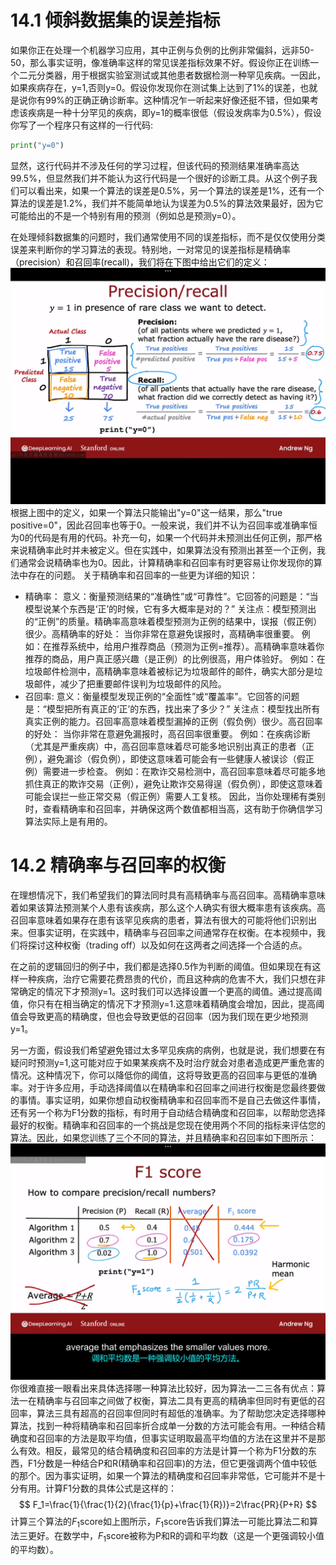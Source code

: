 # 14.1 倾斜数据集的误差指标
如果你正在处理一个机器学习应用，其中正例与负例的比例非常偏斜，远非50-50，那么事实证明，像准确率这样的常见误差指标效果不好。假设你正在训练一个二元分类器，用于根据实验室测试或其他患者数据检测一种罕见疾病。一因此，如果疾病存在，y=1,否则y=0。假设你发现你在测试集上达到了1%的误差，也就是说你有99%的正确正确诊断率。这种情况乍一听起来好像还挺不错，但如果考虑该疾病是一种十分罕见的疾病，即y=1的概率很低（假设发病率为0.5%），假设你写了一个程序只有这样的一行代码:
```python
print("y=0")
```
显然，这行代码并不涉及任何的学习过程，但该代码的预测结果准确率高达99.5%，但显然我们并不能认为这行代码是一个很好的诊断工具。从这个例子我们可以看出来，如果一个算法的误差是0.5%，另一个算法的误差是1%，还有一个算法的误差是1.2%，我们并不能简单地认为误差为0.5%的算法效果最好，因为它可能给出的不是一个特别有用的预测（例如总是预测y=0）。

在处理倾斜数据集的问题时，我们通常使用不同的误差指标，而不是仅仅使用分类误差来判断你的学习算法的表现。特别地，一对常见的误差指标是精确率（precision）和召回率(recall)，我们将在下图中给出它们的定义：
![alt text](c410cda158b0390d0025da4c5ff835f5.png)
根据上图中的定义，如果一个算法只能输出"y=0"这一结果，那么"true positive=0"，因此召回率也等于0。一般来说，我们并不认为召回率或准确率恒为0的代码是有用的代码。补充一句，如果一个代码并未预测出任何正例，那严格来说精确率此时并未被定义。但在实践中，如果算法没有预测出甚至一个正例，我们通常会说精确率也为0。因此，计算精确率和召回率有时更容易让你发现你的算法中存在的问题。
关于精确率和召回率的一些更为详细的知识：
- 精确率：
  意义：​衡量预测结果的“准确性”或“可靠性”。​​ 它回答的问题是：“当模型说某个东西是‘正’的时候，它有多大概率是对的？​”
  关注点：​​ 模型预测出的“正例”的质量。精确率高意味着模型预测为正例的结果中，误报（假正例）很少。
 ​高精确率的好处：​​ 当你非常在意避免误报时，高精确率很重要。
 例如：在推荐系统中，给用户推荐商品（预测为正例=推荐）。高精确率意味着你推荐的商品，用户真正感兴趣（是正例）的比例很高，用户体验好。
 例如：在垃圾邮件检测中，高精确率意味着被标记为垃圾邮件的邮件，确实大部分是垃圾邮件，减少了把重要邮件误判为垃圾邮件的风险。
- 召回率:
  意义：衡量模型发现正例的“全面性”或“覆盖率”。​​ 它回答的问题是：“模型把所有真正的‘正’的东西，找出来了多少？​”
  关注点：模型找出所有真实正例的能力。召回率高意味着模型漏掉的正例（假负例）很少。
  ​高召回率的好处：​​ 当你非常在意避免漏报时，高召回率很重要。
 例如：在疾病诊断（尤其是严重疾病）中，高召回率意味着尽可能多地识别出真正的患者（正例），避免漏诊（假负例），即使这意味着可能会有一些健康人被误诊（假正例）需要进一步检查。
 例如：在欺诈交易检测中，高召回率意味着尽可能多地抓住真正的欺诈交易（正例），避免让欺诈交易得逞（假负例），即使这意味着可能会误拦一些正常交易（假正例）需要人工复核。
因此，当你处理稀有类别时，查看精确率和召回率，并确保这两个数值都相当高，这有助于你确信学习算法实际上是有用的。

# 14.2 精确率与召回率的权衡
在理想情况下，我们希望我们的算法同时具有高精确率与高召回率。高精确率意味着如果该算法预测某个人患有该疾病，那么这个人确实有很大概率患有该疾病。高召回率意味着如果存在患有该罕见疾病的患者，算法有很大的可能将他们识别出来。但事实证明，在实践中，精确率与召回率之间通常存在权衡。在本视频中，我们将探讨这种权衡（trading off）以及如何在这两者之间选择一个合适的点。

在之前的逻辑回归的例子中，我们都是选择0.5作为判断的阈值。但如果现在有这样一种疾病，治疗它需要花费昂贵的代价，而且这种病的危害不大，我们只想在非常确定的情况下才预测y=1。这时我们可以选择设置一个更高的阈值。通过提高阈值，你只有在相当确定的情况下才预测y=1.这意味着精确度会增加，因此，提高阈值会导致更高的精确度，但也会导致更低的召回率（因为我们现在更少地预测y=1。

另一方面，假设我们希望避免错过太多罕见疾病的病例，也就是说，我们想要在有疑问时预测y=1,这可能对应于如果某疾病不及时治疗就会对患者造成更严重危害的情况。这种情况下，你可以降低你的阈值，这将导致更高的召回率与更低的准确率。对于许多应用，手动选择阈值以在精确率和召回率之间进行权衡是您最终要做的事情。事实证明，如果你想自动权衡精确率和召回率而不是自己去做这件事情，还有另一个称为F1分数的指标，有时用于自动结合精确度和召回率，以帮助您选择最好的权衡。精确率和召回率的一个挑战是您现在使用两个不同的指标来评估您的算法。因此，如果您训练了三个不同的算法，并且精确率和召回率如下图所示：![](5e1a78e336f01940389eefd1e8d57ff1.png)
你很难直接一眼看出来具体选择哪一种算法比较好，因为算法一二三各有优点：算法一在精确率与召回率之间做了权衡，算法二具有更高的精确率但同时有更低的召回率，算法三具有超高的召回率但同时有超低的准确率。为了帮助您决定选择哪种算法，找到一种将精确率和召回率折合成单一分数的方法可能会有用。一种结合精确度和召回率的方法是取平均值，但事实证明取最高平均值的方法在这里并不是那么有效。相反，最常见的结合精确度和召回率的方法是计算一个称为F1分数的东西，F1分数是一种结合P和R(精确率和召回率)的方法，但它更强调两个值中较低的那个。因为事实证明，如果一个算法的精确度和召回率非常低，它可能并不是十分有用。计算F1分数的具体公式是这样的：
$$
F_1=\frac{1}{\frac{1}{2}(\frac{1}{p}+\frac{1}{R})}=2\frac{PR}{P+R}
$$
计算三个算法的$F_1$score如上图所示，$F_1$score告诉我们算法一可能比算法二和算法三更好。在数学中，$F_1$score被称为P和R的调和平均数（这是一个更强调较小值的平均数）。
